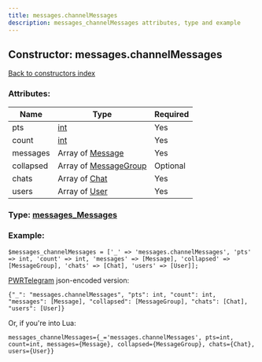 ```yaml
---
title: messages.channelMessages
description: messages_channelMessages attributes, type and example
---
```

## Constructor: messages.channelMessages  
[Back to constructors index](index.md)



### Attributes:

| Name     |    Type       | Required |
|----------|---------------|----------|
|pts|[int](../types/int.md) | Yes|
|count|[int](../types/int.md) | Yes|
|messages|Array of [Message](../types/Message.md) | Yes|
|collapsed|Array of [MessageGroup](../types/MessageGroup.md) | Optional|
|chats|Array of [Chat](../types/Chat.md) | Yes|
|users|Array of [User](../types/User.md) | Yes|



### Type: [messages\_Messages](../types/messages_Messages.md)


### Example:

```
$messages_channelMessages = ['_' => 'messages.channelMessages', 'pts' => int, 'count' => int, 'messages' => [Message], 'collapsed' => [MessageGroup], 'chats' => [Chat], 'users' => [User]];
```  

[PWRTelegram](https://pwrtelegram.xyz) json-encoded version:

```
{"_": "messages.channelMessages", "pts": int, "count": int, "messages": [Message], "collapsed": [MessageGroup], "chats": [Chat], "users": [User]}
```


Or, if you're into Lua:  


```
messages_channelMessages={_='messages.channelMessages', pts=int, count=int, messages={Message}, collapsed={MessageGroup}, chats={Chat}, users={User}}

```


